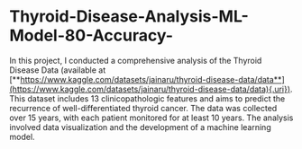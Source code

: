 # Thyroid-Disease-Analysis-ML-Model-80-Accuracy-
In this project, I conducted a comprehensive analysis of the Thyroid Disease Data (available at [**https://www.kaggle.com/datasets/jainaru/thyroid-disease-data/data**](https://www.kaggle.com/datasets/jainaru/thyroid-disease-data/data){.uri}). This dataset includes 13 clinicopathologic features and aims to predict the recurrence of well-differentiated thyroid cancer. The data was collected over 15 years, with each patient monitored for at least 10 years. The analysis involved data visualization and the development of a machine learning model.

